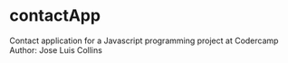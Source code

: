 # contactApp
Contact application for a Javascript programming project at Codercamp
Author: Jose Luis Collins
